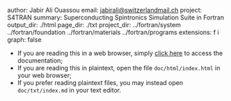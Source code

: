 author:      Jabir Ali Ouassou
email:       jabirali@switzerlandmail.ch
project:     S4TRAN
summary:     Superconducting Spintronics Simulation Suite in Fortran
output_dir:  ./html
page_dir:    ./txt
project_dir: ../fortran/system
             ../fortran/foundation
             ../fortran/materials
             ../fortran/programs
extensions:  f
             i
graph:       false



 * If you are reading this in a web browser, simply [click here](page/index.html) to access the documentation;
 * If you are reading this in plaintext, open the file `doc/html/index.html` in your web browser;
 * If you prefer reading plaintext files, you may instead open `doc/txt/index.md` in your text editor.
